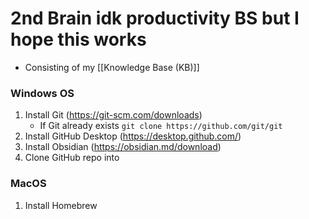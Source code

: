 # 2nd Brain idk productivity BS but I hope this works
- Consisting of my [[Knowledge Base (KB)]]

### Windows OS
1. Install Git (https://git-scm.com/downloads)
	- If Git already exists
		`git clone https://github.com/git/git`
2. Install GitHub Desktop (https://desktop.github.com/)
3. Install Obsidian (https://obsidian.md/download)
4. Clone GitHub repo into
### MacOS
1. Install Homebrew